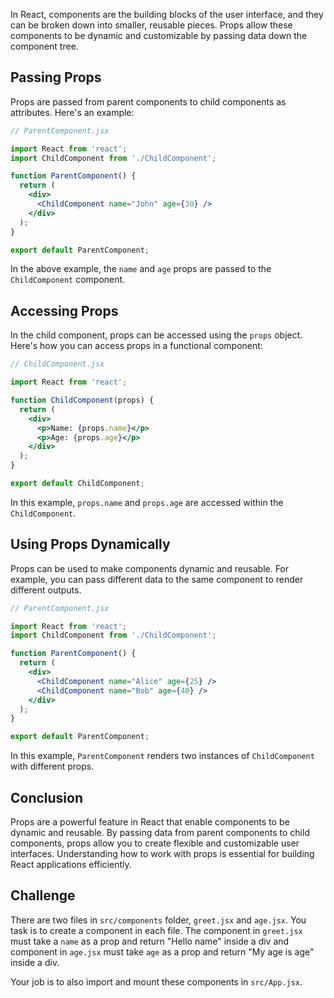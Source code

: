In React, components are the building blocks of the user interface, and they can be broken down into smaller, reusable pieces. Props allow these components to be dynamic and customizable by passing data down the component tree.

## Passing Props

Props are passed from parent components to child components as attributes. Here's an example:

```jsx
// ParentComponent.jsx

import React from 'react';
import ChildComponent from './ChildComponent';

function ParentComponent() {
  return (
    <div>
      <ChildComponent name="John" age={30} />
    </div>
  );
}

export default ParentComponent;
```

In the above example, the `name` and `age` props are passed to the `ChildComponent` component.

## Accessing Props

In the child component, props can be accessed using the `props` object. Here's how you can access props in a functional component:

```jsx
// ChildComponent.jsx

import React from 'react';

function ChildComponent(props) {
  return (
    <div>
      <p>Name: {props.name}</p>
      <p>Age: {props.age}</p>
    </div>
  );
}

export default ChildComponent;
```

In this example, `props.name` and `props.age` are accessed within the `ChildComponent`.

## Using Props Dynamically

Props can be used to make components dynamic and reusable. For example, you can pass different data to the same component to render different outputs.

```jsx
// ParentComponent.jsx

import React from 'react';
import ChildComponent from './ChildComponent';

function ParentComponent() {
  return (
    <div>
      <ChildComponent name="Alice" age={25} />
      <ChildComponent name="Bob" age={40} />
    </div>
  );
}

export default ParentComponent;
```

In this example, `ParentComponent` renders two instances of `ChildComponent` with different props.

## Conclusion

Props are a powerful feature in React that enable components to be dynamic and reusable. By passing data from parent components to child components, props allow you to create flexible and customizable user interfaces. Understanding how to work with props is essential for building React applications efficiently.

## Challenge

There are two files in `src/components` folder, `greet.jsx` and `age.jsx`. You task is to create a component in each file. The component in `greet.jsx` must take a `name` as a prop and return "Hello name" inside a div and component in `age.jsx` must take `age` as a prop and return "My age is age" inside a div.

Your job is to also import and mount these components in `src/App.jsx`.